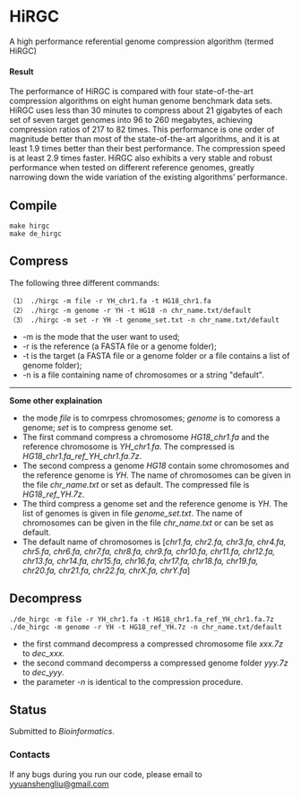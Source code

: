 # HiRGC

A high performance referential genome compression algorithm (termed HiRGC)

#### Result
The performance of HiRGC is compared with four state-of-the-art compression algorithms on eight human genome benchmark data sets. HiRGC uses less than 30 minutes to compress about 21 gigabytes of each set of seven target genomes into 96 to 260 megabytes, achieving compression ratios of 217 to 82 times. This performance is one order of magnitude better than most of the state-of-the-art algorithms, and it is at least 1.9 times better than their best performance. The compression speed is at least 2.9 times faster. HiRGC also exhibits a very stable and robust performance when tested on different reference genomes, greatly narrowing down the wide variation of the existing algorithms’ performance.

## Compile
	make hirgc
	make de_hirgc

## Compress
The following three different commands:

    （1） ./hirgc -m file -r YH_chr1.fa -t HG18_chr1.fa
    （2） ./hirgc -m genome -r YH -t HG18 -n chr_name.txt/default
    （3） ./hirgc -m set -r YH -t genome_set.txt -n chr_name.txt/default


* -m is the mode that the user want to used;
* -r is the reference (a FASTA file or a genome folder);
* -t is the target (a FASTA file or a genome folder or a file contains a list of genome folder);
* -n is a file containing name of chromosomes or a string "default".

---
**Some other explaination**<br />

- the mode *file* is to comrpess chromosomes; *genome* is to comoress a genome; *set* is to compress genome set.
- The first command compress a chromosome *HG18_chr1.fa* and the reference chromosome is *YH_chr1.fa*. The compressed is *HG18_chr1.fa_ref_YH_chr1.fa.7z*.
- The second compress a genome *HG18* contain some chromosomes and the reference genome is *YH*. The name of chromosomes can be given in the file *chr_name.txt* or set as default. The compressed file is *HG18_ref_YH.7z*.
- The third compress a genome set and the reference genome is *YH*. The list of genomes is given in file *genome_set.txt*. The name of chromosomes can be given in the file *chr_name.txt* or can be set as default.
- The default name of chromosomes is [*chr1.fa, chr2.fa, chr3.fa, chr4.fa, chr5.fa, chr6.fa, chr7.fa, chr8.fa, chr9.fa, chr10.fa, chr11.fa, chr12.fa, chr13.fa, chr14.fa, chr15.fa, chr16.fa, chr17.fa, chr18.fa, chr19.fa, chr20.fa, chr21.fa, chr22.fa, chrX.fa, chrY.fa*]

## Decompress

    ./de_hirgc -m file -r YH_chr1.fa -t HG18_chr1.fa_ref_YH_chr1.fa.7z
    ./de_hirgc -m genome -r YH -t HG18_ref_YH.7z -n chr_name.txt/default

- the first command decompress a compressed chromosome file *xxx.7z* to *dec_xxx*.
- the second command decomperss a  compressed genome folder *yyy.7z* to *dec_yyy*.
- the parameter *-n* is identical to the compression procedure.

## Status
Submitted to *Bioinformatics*.

### Contacts
If any bugs during you run our code, please email to <yyuanshengliu@gmail.com>

